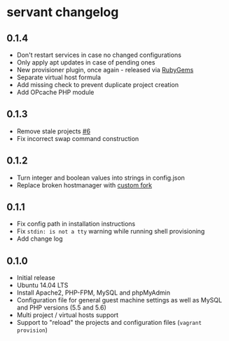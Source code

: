 # servant changelog

## 0.1.4

- Don't restart services in case no changed configurations
- Only apply apt updates in case of pending ones
- New provisioner plugin, once again - released via [RubyGems](https://rubygems.org/gems/vagrant-servant-hosts-provisioner)
- Separate virtual host formula
- Add missing check to prevent duplicate project creation
- Add OPcache PHP module

## 0.1.3

- Remove stale projects [#6](https://github.com/frdmn/servant/issues/6)
- Fix incorrect swap command construction

## 0.1.2

- Turn integer and boolean values into strings in config.json
- Replace broken hostmanager with [custom fork](https://github.com/frdmn/servant/commit/61ff4ee32b32f28eddb7db8d1294f48697773ae3) 

## 0.1.1

- Fix config path in installation instructions
- Fix `stdin: is not a tty` warning while running shell provisioning
- Add change log

## 0.1.0

- Initial release
- Ubuntu 14.04 LTS
- Install Apache2, PHP-FPM, MySQL and phpMyAdmin
- Configuration file for general guest machine settings as well as MySQL and PHP versions (5.5 and 5.6)
- Multi project / virtual hosts support
- Support to "reload" the projects and configuration files (`vagrant provision`)
